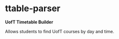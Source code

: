 ttable-parser
=====================================

<strong> UofT Timetable Builder </strong>


Allows students to find UofT courses by day and time.
